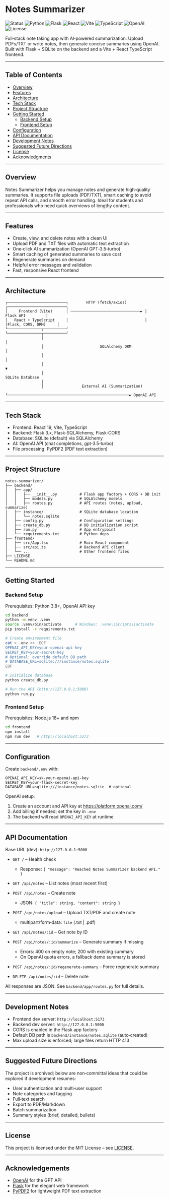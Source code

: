 

# Notes Summarizer

![Status](https://img.shields.io/badge/Status-Archived-red)
![Python](https://img.shields.io/badge/Python-3.8%2B-blue?logo=python&logoColor=white)
![Flask](https://img.shields.io/badge/Flask-3.x-000?logo=flask&logoColor=white)
![React](https://img.shields.io/badge/React-19-61DAFB?logo=react&logoColor=06192E)
![Vite](https://img.shields.io/badge/Vite-7-646CFF?logo=vite&logoColor=white)
![TypeScript](https://img.shields.io/badge/TypeScript-5-3178C6?logo=typescript&logoColor=white)
![OpenAI](https://img.shields.io/badge/OpenAI-API-412991?logo=openai&logoColor=white)
![License](https://img.shields.io/badge/License-MIT-yellow)

Full‑stack note taking app with AI‑powered summarization. Upload PDFs/TXT or write notes, then generate concise summaries using OpenAI. Built with Flask + SQLite on the backend and a Vite + React TypeScript frontend.

---

## Table of Contents

- [Overview](#overview)
- [Features](#features)
- [Architecture](#architecture)
- [Tech Stack](#tech-stack)
- [Project Structure](#project-structure)
- [Getting Started](#getting-started)
	- [Backend Setup](#backend-setup)
	- [Frontend Setup](#frontend-setup)
- [Configuration](#configuration)
- [API Documentation](#api-documentation)
- [Development Notes](#development-notes)
- [Suggested Future Directions](#suggested-future-directions)
- [License](#license)
- [Acknowledgments](#acknowledgments)

---

## Overview

Notes Summarizer helps you manage notes and generate high‑quality summaries. It supports file uploads (PDF/TXT), smart caching to avoid repeat API calls, and smooth error handling. Ideal for students and professionals who need quick overviews of lengthy content.

---

## Features

- Create, view, and delete notes with a clean UI
- Upload PDF and TXT files with automatic text extraction
- One‑click AI summarization (OpenAI GPT‑3.5‑turbo)
- Smart caching of generated summaries to save cost
- Regenerate summaries on demand
- Helpful error messages and validation
- Fast, responsive React frontend

---

## Architecture

```
┌──────────────────────────┐        HTTP (fetch/axios)        ┌──────────────────────────┐
│     Frontend (Vite)      │ ───────────────────────────────► │        Flask API         │
│   React + TypeScript     │                                  │   (Flask, CORS, ORM)     │
└───────────────┬──────────┘                                  └───────────────┬──────────┘
				│                                                          │
				│                         SQLAlchemy ORM                   │
				│                                                          │
				│                                                          ▼
				│                                                   SQLite Database
				│
				│                 External AI (Summarization)
				└──────────────────────────────────────────────────────► OpenAI API
```

---

## Tech Stack

- Frontend: React 19, Vite, TypeScript
- Backend: Flask 3.x, Flask‑SQLAlchemy, Flask‑CORS
- Database: SQLite (default) via SQLAlchemy
- AI: OpenAI API (chat completions, gpt‑3.5‑turbo)
- File processing: PyPDF2 (PDF text extraction)

---

## Project Structure

```
notes-summarizer/
├── backend/
│   ├── app/
│   │   ├── __init__.py          # Flask app factory + CORS + DB init
│   │   ├── models.py            # SQLAlchemy models
│   │   ├── routes.py            # API routes (notes, upload, summarize)
│   ├── instance/                # SQLite database location
│   │   └── notes.sqlite
│   ├── config.py                # Configuration settings
│   ├── create_db.py             # DB initialization script
│   ├── run.py                   # App entrypoint
│   └── requirements.txt         # Python deps
├── frontend/
│   ├── src/App.tsx              # Main React component
│   ├── src/api.ts               # Backend API client
│   └── ...                      # Other frontend files
├── LICENSE
└── README.md
```

---

## Getting Started

### Backend Setup

Prerequisites: Python 3.8+, OpenAI API key

```bash
cd backend
python -m venv .venv
source .venv/bin/activate      # Windows: .venv\\Scripts\\activate
pip install -r requirements.txt

# Create environment file
cat > .env << 'EOF'
OPENAI_API_KEY=your-openai-api-key
SECRET_KEY=your-secret-key
# Optional: override default DB path
# DATABASE_URL=sqlite:///instance/notes.sqlite
EOF

# Initialize database
python create_db.py

# Run the API (http://127.0.0.1:5000)
python run.py
```

### Frontend Setup

Prerequisites: Node.js 18+ and npm

```bash
cd frontend
npm install
npm run dev   # http://localhost:5173
```

---

## Configuration

Create `backend/.env` with:

```env
OPENAI_API_KEY=sk-your-openai-api-key
SECRET_KEY=your-flask-secret-key
DATABASE_URL=sqlite:///instance/notes.sqlite  # optional
```

OpenAI setup:
1) Create an account and API key at https://platform.openai.com/
2) Add billing if needed; set the key in `.env`
3) The backend will read `OPENAI_API_KEY` at runtime

---

## API Documentation

Base URL (dev): `http://127.0.0.1:5000`

- `GET /` – Health check
	- Response: `{ "message": "Reached Notes Summarizer backend API." }`

- `GET /api/notes` – List notes (most recent first)

- `POST /api/notes` – Create note
	- JSON: `{ "title": string, "content": string }`

- `POST /api/notes/upload` – Upload TXT/PDF and create note
	- multipart/form‑data: `file` (.txt | .pdf)

- `GET /api/notes/:id` – Get note by ID

- `POST /api/notes/:id/summarize` – Generate summary if missing
	- Errors: 400 on empty note; 200 with existing summary
	- On OpenAI quota errors, a fallback demo summary is stored

- `POST /api/notes/:id/regenerate-summary` – Force regenerate summary

- `DELETE /api/notes/:id` – Delete note

All responses are JSON. See `backend/app/routes.py` for full details.

---

## Development Notes

- Frontend dev server: `http://localhost:5173`
- Backend dev server: `http://127.0.0.1:5000`
- CORS is enabled in the Flask app factory
- Default DB path is `backend/instance/notes.sqlite` (auto‑created)
- Max upload size is enforced; large files return HTTP 413

---

## Suggested Future Directions

The project is archived; below are non‑committal ideas that could be explored if development resumes:

- User authentication and multi‑user support
- Note categories and tagging
- Full‑text search
- Export to PDF/Markdown
- Batch summarization
- Summary styles (brief, detailed, bullets)

---

## License

This project is licensed under the MIT License – see [LICENSE](LICENSE).

---

## Acknowledgements

- [OpenAI](https://openai.com/) for the GPT API
- [Flask](https://flask.palletsprojects.com/) for the elegant web framework
- [PyPDF2](https://pypdf2.readthedocs.io/) for lightweight PDF text extraction
